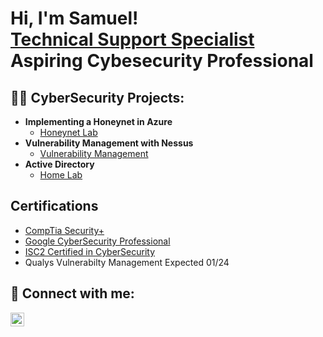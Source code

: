 <h1>Hi, I'm Samuel! <br/><a href="https://www.linkedin.com/in/samuel-fajuyi">Technical Support Specialist</a> <br/> Aspiring Cybesecurity Professional
<h2>👨‍💻 CyberSecurity Projects:</h2>

- <b>Implementing a Honeynet in Azure </b>
  - [Honeynet Lab](https://github.com/samuelfajuyi35/Honeynet-in-Azure-Sentinel-SIEM)
- <b>Vulnerability Management with Nessus</b>
  - [Vulnerability Management](https://github.com/samuelfajuyi35/Vulnerability-Management-with-Nessus) 
- <b>Active Directory</b>
  - [Home Lab](https://github.com/samuelfajuyi35/Active-Directory-Home-Lab)

<h2>Certifications</h2>

- [CompTia Security+](https://www.credly.com/earner/earned/badge/f9733a4e-ad6f-48b9-9d58-07564378c8e6)
- [Google CyberSecurity Professional](https://www.credly.com/earner/earned/badge/dbb400ff-b19c-4207-9517-320b83821ae1)
- [ISC2 Certified in CyberSecurity](https://www.credly.com/earner/earned/badge/57044542-43d2-4827-8de3-1821d39ed2ec)
- Qualys Vulnerabilty Management Expected 01/24

<h2> 🤳 Connect with me:</h2>

[<img align="left" alt="SamuelFajuyi | LinkedIn" width="22px" src="https://cdn.jsdelivr.net/npm/simple-icons@v3/icons/linkedin.svg" />][linkedin]

[linkedin]: https://www.linkedin.com/in/samuel-fajuyi/

